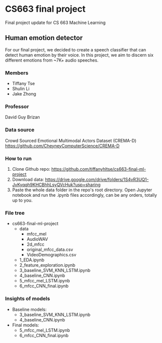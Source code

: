 # CS663 final project
Final project update for CS 663 Machine Learning

## Human emotion detector
For our final project, we decided to create a speech classifier that can detect human emotion by their voice. In this project, we aim to discern six different emotions from ~7K+ audio speeches.

### Members
- Tiffany Tse
- Shulin Li
- Jake Zhong

### Professor
David Guy Brizan

### Data source
Crowd Sourced Emotional Multimodal Actors Dataset (CREMA-D)
https://github.com/CheyneyComputerScience/CREMA-D

### How to run
1. Clone Github repo: https://github.com/tiffanyhltse/cs663-final-ml-project
2. Download data: https://drive.google.com/drive/folders/1S4vR3UQ1-JvKyqqh9KHCBhhLsyQVcHuk?usp=sharing
3. Paste the whole data folder in the repo's root directory. Open Jupyter notebook and run the .ipynb files accordingly, can be any orders, totally up to you.

### File tree
- cs663-final-ml-project
    - data
        - mfcc_mel
        - AudioWAV
        - 2d_mfcc
        - original_mfcc_data.csv
        - VideoDemographics.csv
    - 1_EDA.ipynb
    - 2_feature_exploration.ipynb
    - 3_baseline_SVM_KNN_LSTM.ipynb
    - 4_baseline_CNN.ipynb
    - 5_mfcc_mel_LSTM.ipynb
    - 6_mfcc_CNN_final.ipynb
    
### Insights of models
- Baseline models:
    - 3_baseline_SVM_KNN_LSTM.ipynb
    - 4_baseline_CNN.ipynb
- Final models:
    - 5_mfcc_mel_LSTM.ipynb
    - 6_mfcc_CNN_final.ipynb